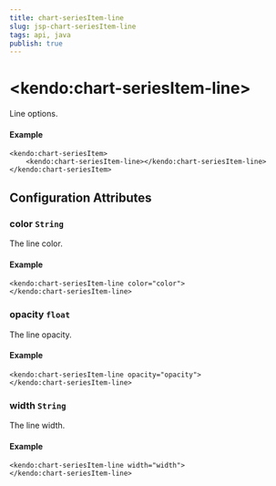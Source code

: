 ```yaml
---
title: chart-seriesItem-line
slug: jsp-chart-seriesItem-line
tags: api, java
publish: true
---
```


# \<kendo:chart-seriesItem-line\>

Line options.

#### Example
    <kendo:chart-seriesItem>
        <kendo:chart-seriesItem-line></kendo:chart-seriesItem-line>
    </kendo:chart-seriesItem>

## Configuration Attributes

### color `String`

The line color.

#### Example
    <kendo:chart-seriesItem-line color="color">
    </kendo:chart-seriesItem-line>

### opacity `float`

The line opacity.

#### Example
    <kendo:chart-seriesItem-line opacity="opacity">
    </kendo:chart-seriesItem-line>

### width `String`

The line width.

#### Example
    <kendo:chart-seriesItem-line width="width">
    </kendo:chart-seriesItem-line>

